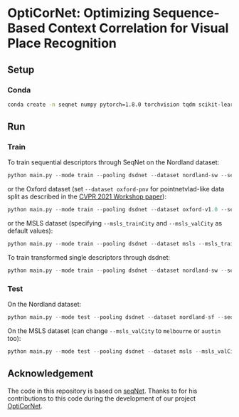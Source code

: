 # OptiCorNet: Optimizing Sequence-Based Context Correlation for Visual Place Recognition



## Setup
### Conda
```bash
conda create -n seqnet numpy pytorch=1.8.0 torchvision tqdm scikit-learn faiss tensorboardx h5py -c pytorch -c conda-forge
```

## Run

### Train
To train sequential descriptors through SeqNet on the Nordland dataset:
```python
python main.py --mode train --pooling dsdnet --dataset nordland-sw --seqL 10 --w 5 --outDims 4096 --expName "w5"
```
or the Oxford dataset (set `--dataset oxford-pnv` for pointnetvlad-like data split as described in the [CVPR 2021 Workshop paper](https://arxiv.org/abs/2106.11481)):
```python
python main.py --mode train --pooling dsdnet --dataset oxford-v1.0 --seqL 5 --w 3 --outDims 4096 --expName "w3"
```
or the MSLS dataset (specifying `--msls_trainCity` and `--msls_valCity` as default values):
```python
python main.py --mode train --pooling dsdnet --dataset msls --msls_trainCity melbourne --msls_valCity austin --seqL 5 --w 3 --outDims 4096 --expName "msls_w3"
```

To train transformed single descriptors through dsdnet:
```python
python main.py --mode train --pooling dsdnet --dataset nordland-sw --seqL 1 --w 1 --outDims 4096 --expName "w1"
```

### Test
On the Nordland dataset:
```python
python main.py --mode test --pooling dsdnet --dataset nordland-sf --seqL 5 --split test --resume ./data/runs/Jun03_15-22-44_l10_w5/ 
```
On the MSLS dataset (can change `--msls_valCity` to `melbourne` or `austin` too):
```python
python main.py --mode test --pooling dsdnet --dataset msls --msls_valCity amman --seqL 5 --split test --resume ./data/runs/<modelName>/
```
  
## Acknowledgement
The code in this repository is based on [seqNet](https://github.com/oravus/seqNet). Thanks to for his contributions to this code during the development of our project [OptiCorNet](https://github.com/CV4RA/OptiCorNet.git).
